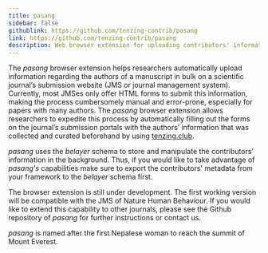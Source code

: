 ```yaml
---
title: pasang
sidebar: false
githublink: https://github.com/tenzing-contrib/pasang
link: https://github.com/tenzing-contrib/pasang
description: Web browser extension for uploading contributors' information on journal management systems.
---
```


The _pasang_ browser extension helps researchers automatically upload information regarding the authors of a manuscript in bulk on a scientific journal’s submission website (JMS or journal management system). Currently, most JMSes only offer HTML forms to submit this information, making the process cumbersomely manual and error-prone, especially for papers with many authors. The _pasang_ browser extension allows researchers to expedite this process by automatically filling out the forms on the journal’s submission portals with the authors’ information that was collected and curated beforehand by using [tenzing.club](https://tenzing.club).

_pasang_ uses the _belayer_ schema to store and manipulate the contributors' information in the background. Thus, if you would like to take advantage of _pasang's_ capabilities make sure to export the contributors' metadata from your framework to the _belayer_ schema first.

The browser extension is still under development. The first working version will be compatible with the JMS of Nature Human Behaviour. If you would like to extend this capability to other journals, please see the Github repository of _pasang_ for further instructions or contact us.

_pasang_ is named after the first Nepalese woman to reach the summit of Mount Everest.